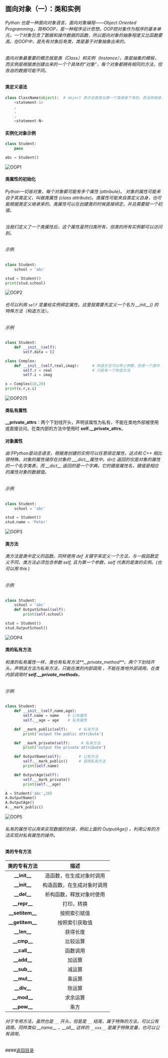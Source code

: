 ##  面向对象（一）：类和实例

######         Python 也是一种面向对象语言。面向对象编程——Object Oriented Programming，简称OOP，是一种程序设计思想。OOP把对象作为程序的基本单元，一个对象包含了数据和操作数据的函数，所以面向对象的抽象程度又比函数要高。在OOP中，是先有对象后有类，类是基于对象抽象出来的。



###### 面向对象最重要的概念就是类（Class）和实例（Instance），类是抽象的模板，而实例是根据类创建出来的一个个具体的“对象”，每个对象都拥有相同的方法，但各自的数据可能不同。

#### 类定义语法

```python
class ClassName(object):  # object 表示该类是从哪一个类继承下来的，若没有继承，就不用写,()也不需要
    <statement-1>
    .
    .
    .
    <statement-N>
```



#### 实例化对象示例

```python
class Student:
    pass

abc = Student()
```

![OOP1](https://github.com/yrylalala/Python-Learning/blob/master/pic/OOP/OOP1.png?raw=true)



#### 类属性的初始化

######         Python一切皆对象，每个对象都可能有多个属性 (attribute)。  对象的属性可能来自于其类定义，叫做*类属性* (class attribute)。类属性可能来自类定义自身，也可能根据类定义继承来的。类属性可以在创建类的时候直接绑定，并且需要赋一个初值。

######         当我们定义了一个类属性后，这个属性虽然归类所有，但类的所有实例都可以访问到。

###### 示例

```python
class Student:
    school = 'abc'

stud = Student()
print(stud.school)
```

![OOP2](https://github.com/yrylalala/Python-Learning/blob/master/pic/OOP/OOP2.png?raw=true)

###### 也可以利用 `self` 变量给实例绑定属性。这里就需要先定义一个名为 \_\_init\_\_() 的特殊方法（构造方法）。

###### 示例

```python
class Student:
    def __init__(self):
        self.data = []

class Complex:
    def __init__(self,real,imag):      # 构造方法可以带上参数，但是一个类中
        self.r = real                  # 只能有一个构造方法
        self.i = imag

x = Complex(10,20)
print(x.r,x.i)
```

![OOP2(1)](https://github.com/yrylalala/Python-Learning/blob/master/pic/OOP/OOP2(1).png?raw=true)



#### 类私有属性

**__private_attrs**：两个下划线开头，声明该属性为私有，不能在类地外部被使用或直接访问。在类内部的方法中使用时 **self.__private_attrs**。



#### 对象属性

######                 由于Python是动态语言，根据类创建的实例可以任意绑定属性，这点和 C++ 相比很特殊。对象的属性储存在对象的 \___dict\_\_属性中。dir() 返回的仅是对象的属性的一个名字类表，而 \_\_dict\_\_ 返回的是一个字典，它的键是属性名，键值是相应的属性对象的数据值。

###### 示例

```python
class Student:
    school = 'abc'

stud = Student()
stud.name = 'Peter'
```

![OOP3](https://github.com/yrylalala/Python-Learning/blob/master/pic/OOP/OOP3.png?raw=true)



#### 类方法


###### 类方法是类中定义的函数。同样使用 def 关键字来定义一个方法，与一般函数定义不同，类方法必须包含参数 self, 且为第一个参数，self 代表的是类的实例。(也可以用 this )

###### 示例

```python
class Student:
    school = 'abc'
    def OutputSchool(self):
        print(self.school)

stud = Student()
stud.OutputSchool()
```

![OOP4](https://github.com/yrylalala/Python-Learning/blob/master/pic/OOP/OOP4.png?raw=true)



#### 类的私有方法

###### 和类的私有属性一样，类也有私有方法**__private_method**。两个下划线开头，声明该方法为私有方法，只能在类的内部调用 ，不能在类地外部调用。在类内部调用时 **self.__private_methods**。

###### 示例

```python
class Student:
    def __init__(self,name,age):
        self.name = name    # 公有属性
        self.__age = age    # 私有属性

    def __mark_public(self):     # 私有方法
        print('output the public attribute')

    def __mark_private(self):     # 私有方法
        print('output the private attribute')

    def OutputName(self):        # 公有方法
        self.__mark_public()     # 调用私有方法
        print(self.name)

    def OutputAge(self):
        self.__mark_private()
        print(self.__age)

A = Student('abc',20)
A.OutputName()
A.OutputAge()
A.__mark_public()
```

![OOP5](https://github.com/yrylalala/Python-Learning/blob/master/pic/OOP/OOP5.png?raw=true)

###### 私有的属性可以用来实现数据的封装，例如上面的 OutputAge() 。利用公有的方法实现对私有属性的操作。



#### 类的专有方法

|        类的专有方法        |      描述       |
| :------------------: | :-----------: |
|  **\_\_init\_\_**   | 造函数，在生成对象时调用  |
|  **\_\_init\_\_**   | 构造函数，在生成对象时调用 |
|   **\_\_del\_\_**   | 析构函数，释放对象时使用  |
|  **\_\_repr\_\_**   |     打印，转换     |
| **\_\_setitem\_\_** |    按照索引赋值     |
| **\_\_getitem\_\_**  |    按照索引获取值    |
|   **\_\_len\_\_**    |     获得长度      |
|   **\_\_cmp\_\_**    |     比较运算      |
|   **\_\_call\_\_**   |     函数调用      |
|   **\_\_add\_\_**    |      加运算      |
|   **\_\_sub\_\_**    |      减运算      |
|   **\_\_mul\_\_**    |      乘运算      |
|   **\_\_div\_\_**    |      除运算      |
|   **\_\_mod\_\_**    |     求余运算      |
|   **\_\_pow\_\_**    |      乘方       |

###### 对于专用方法，虽然也是 `__` 开头，但是是 `__` 结尾，属于特殊的方法，可以公有调用。同样类似 \_\_name\_\_ ，\_\_all\_\_ 这样的 `__xxx__` 是属于特殊变量，也可以公有调用。

####[返回目录](https://yrylalala.github.io/Python-Learning/)
